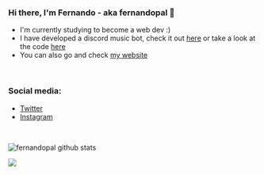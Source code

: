 ### Hi there, I'm Fernando - aka fernandopal 👋
- I'm currently studying to become a web dev :)
- I have developed a discord music bot, check it out [here][yato-web] or take a look at the code [here][yato-repo]
- You can also go and check [my website][website]

<br>

### Social media:
- [Twitter][twitter]
- [Instagram][instagram]

<br />

![fernandopal github stats](https://github-readme-stats.vercel.app/api?username=fernandopal&count_private=true&show_icons=true&title_color=ffa726&text_color=C4C4C4&icon_color=C4C4C4&bg_color=111111)

![](https://komarev.com/ghpvc/?username=fernandopal&color=ffa726)

[website]: https://www.fernandopal.es
[yato-repo]: https://github.com/fernandopal/yato-public
[yato-web]: https://yato.fernandopal.es
[twitter]: https://twitter.com/fernandopm00
[instagram]: https://instagram.com/fernando_pm00
